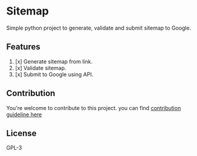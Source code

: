 
# Sitemap
Simple python project to generate, validate and submit sitemap to Google.

## Features
1. [x] Generate sitemap from link.
2. [x] Validate sitemap.
3. [x] Submit to Google using API.

## Contribution
You're welcome to contribute to this project.
you can find [contribution guideline here](https://github.com/Usman-Naeem/sitemap/blob/master/CONTRIBUTING.md)

## License
GPL-3
